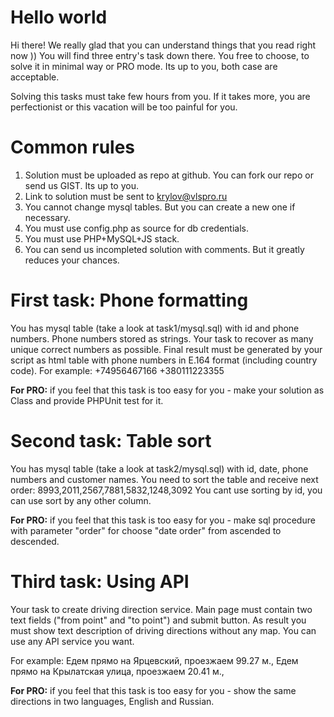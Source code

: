 # Hello world

Hi there! We really glad that you can understand things that you read right now ))
You will find three entry's task down there. You free to choose, to solve it in minimal way or PRO mode.
Its up to you, both case are acceptable.

Solving this tasks must take few hours from you.
If it takes more, you are perfectionist or this vacation will be too painful for you. 


# Common rules

1. Solution must be uploaded as repo at github. You can fork our repo or send us GIST. Its up to you.
2. Link to solution must be sent to krylov@vlspro.ru
3. You cannot change mysql tables. But you can create a new one if necessary.
4. You must use config.php as source for db credentials.
5. You must use PHP+MySQL+JS stack.
6. You can send us incompleted solution with comments. But it greatly reduces your chances.

# First task: Phone formatting

You has mysql table (take a look at task1/mysql.sql) with id and phone numbers.
Phone numbers stored as strings. Your task to recover as many unique correct numbers as possible.
Final result must be generated by your script as html table with phone numbers in E.164 format (including country code).
 For example:
 +74956467166
 +380111223355
 
**For PRO:**
if you feel that this task is too easy for you - make your solution as Class and provide PHPUnit test for it.

# Second task: Table sort

You has mysql table (take a look at task2/mysql.sql) with id, date, phone numbers and customer names.
You need to sort the table and receive next order: 8993,2011,2567,7881,5832,1248,3092
You cant use sorting by id, you can use sort by any other column.

**For PRO:**
if you feel that this task is too easy for you - make sql procedure with parameter "order" for choose "date order" from ascended to descended.

# Third task: Using API

Your task to create driving direction service.
Main page must contain two text fields ("from point" and "to point") and submit button.
As result you must show text description of driving directions without any map.
You can use any API service you want.

For example:
Едем прямо на Ярцевский, проезжаем 99.27 м.,
Едем прямо на Крылатская улица, проезжаем 20.41 м.,

**For PRO:**
if you feel that this task is too easy for you - show the same directions in two languages, English and Russian.


